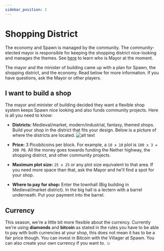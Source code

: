 ```yaml
---
sidebar_position: 2
---
```


# Shopping District

The economy and Spawn is managed by the community. The community-elected mayor is responsible for keeping the shopping district nice-looking and manages the themes. See [here](./season2.md) to learn who is Mayor at the moment. 

The mayor and the minister of building came up with a plan for Spawn, the shopping district, and the economy. Read below for more information. If you have questions, ask the Mayor or other players.

## I want to build a shop

The mayor and minister of building decided they want a flexible shop system keeps Spawn nice looking and also funds community projects. Here is all you need to know:

- **Districts:** Medieval/market, modern/industrial, fantasy, themed shops. Build your shop in the district that fits your design. Below is a picture of where the districts are located.
    ![alt text](/img/season2/shopping_districts.png)
- **Price:** 3 Picobitcoins per block. For example, a `10 x 10` plot is `100 x 3 = 300 PB`. All the money goes towards funding the Nether highway, the shopping district, and other community projects.

- **Maximum plot size:** `25 x 25` or any plot size equivalent to that area. If you need more space than that, ask the Mayor and he'll find a spot for your shop.

- **Where to pay for shop:** Enter the townhall (Big building in Medieval/market district). In the big hall is a lectern with a barrel underneath. Put your payment into the barrel.

## Currency

This season, we're a little bit more flexible about the currency. Currently we're using **diamonds** and **bitcoin** as stated in the rules you have to be able to pay with both currencies at your shop, this does not mean it has to be a fair price though. You can invest in Bitcoin with the Villager at Spawn. You can also create your own currency if you want to. ☺️
